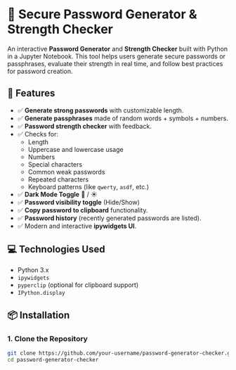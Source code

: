 # 🔐 Secure Password Generator & Strength Checker

An interactive **Password Generator** and **Strength Checker** built with Python in a Jupyter Notebook. This tool helps users generate secure passwords or passphrases, evaluate their strength in real time, and follow best practices for password creation.

## 🚀 Features

- ✅ **Generate strong passwords** with customizable length.
- ✅ **Generate passphrases** made of random words + symbols + numbers.
- ✅ **Password strength checker** with feedback.
- ✅ Checks for:
  - Length
  - Uppercase and lowercase usage
  - Numbers
  - Special characters
  - Common weak passwords
  - Repeated characters
  - Keyboard patterns (like `qwerty`, `asdf`, etc.)
- ✅ **Dark Mode Toggle** 🌙 / ☀️
- ✅ **Password visibility toggle** (Hide/Show)
- ✅ **Copy password to clipboard** functionality.
- ✅ **Password history** (recently generated passwords are listed).
- ✅ Modern and interactive **ipywidgets UI**.
  
## 💻 Technologies Used

- Python 3.x
- `ipywidgets`
- `pyperclip` (optional for clipboard support)
- `IPython.display`

## 📦 Installation

### 1. Clone the Repository
```bash
git clone https://github.com/your-username/password-generator-checker.git
cd password-generator-checker
